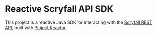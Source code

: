 # Reactive Scryfall API SDK

This project is a reactive Java SDK for interacting with the [Scryfall REST API](https://scryfall.com/docs/api), built with [Project Reactor](https://projectreactor.io/).
